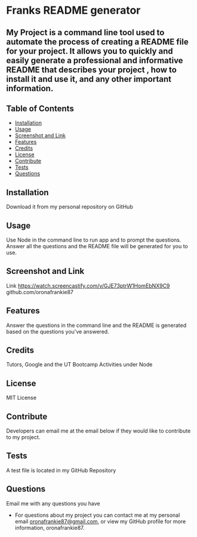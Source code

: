 # Franks README generator

## My Project is a command line tool used to automate the process of creating a README file for your project. It allows you to quickly and easily generate a professional and informative README that describes your project , how to install it and use it, and any other important information.

## Table of Contents
- [Installation](#installation)
- [Usage](#usage)
- [Screenshot and Link](#screenshot)
- [Features](#features)
- [Credits](#credits)
- [License](#license)
- [Contribute](#contribute)
- [Tests](#tests)
- [Questions](#quests)


## Installation
Download it from my personal repository on GitHub

## Usage
Use Node in the command line to run app and to prompt the questions.  Answer all the questions and the README file will be generated for you to use.

## Screenshot and Link
Link https://watch.screencastify.com/v/GJE73ptrW1HomEbNX9C9 github.com/oronafrankie87

## Features
Answer the questions in the command line and the README is generated based on the questions you've answered.

## Credits
Tutors, Google and the UT Bootcamp Activities under Node

## License
MIT License

## Contribute
Developers can email me at the email below if they would like to contribute to my project.

## Tests
A test file is located in my GitHub Repository

## Questions
Email me with any questions you have 

- For questions about my project you can contact me at my personal email
oronafrankie87@gmail.com, or view my GitHub profile for more information, oronafrankie87.
